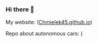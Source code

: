 ### Hi there 👋
My website: ([Chmielek45.github.io](https://chmielek45.github.io/))

Repo about autonomous cars: (

